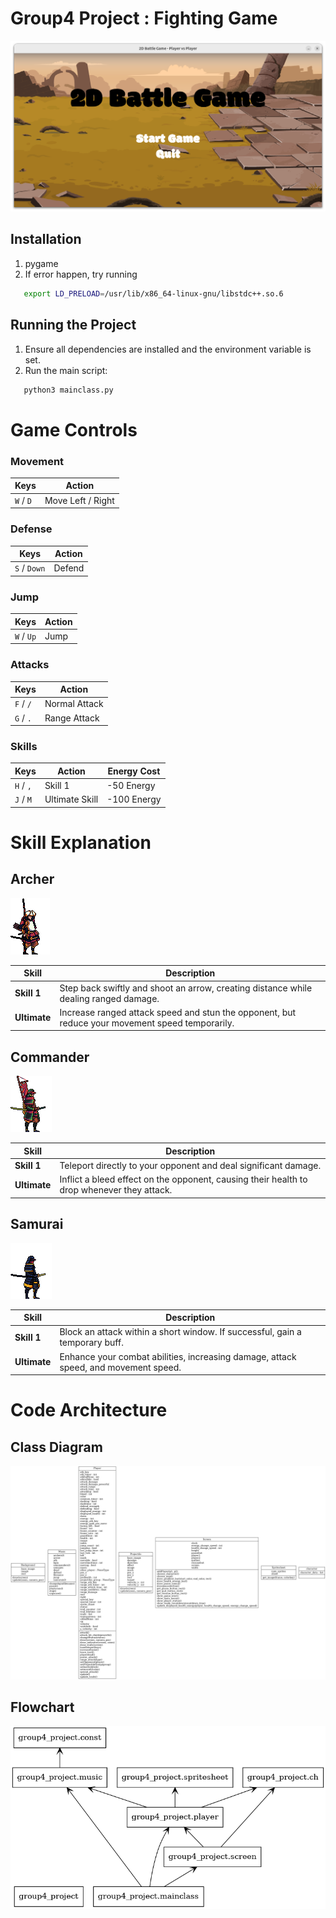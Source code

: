 #  Group4 Project : Fighting Game

![Example Image](images/example/home.png)

## Installation
1. pygame
2. If error happen, try running 
```bash
   export LD_PRELOAD=/usr/lib/x86_64-linux-gnu/libstdc++.so.6
   ```

## Running the Project
1. Ensure all dependencies are installed and the environment variable is set.
2. Run the main script:
```bash
   python3 mainclass.py
   ```

# Game Controls

### Movement
| Keys              | Action       |
|-------------------|--------------|
| `W` / `D`         | Move Left / Right |

### Defense
| Keys              | Action       |
|-------------------|--------------|
| `S` / `Down`      | Defend       |

### Jump
| Keys              | Action       |
|-------------------|--------------|
| `W` / `Up`        | Jump         |

### Attacks
| Keys              | Action               |
|-------------------|----------------------|
| `F` / `/`         | Normal Attack        |
| `G` / `.`         | Range Attack         |

### Skills
| Keys              | Action                 | Energy Cost |
|-------------------|------------------------|-------------|
| `H` / `,`         | Skill 1               | -50 Energy  |
| `J` / `M`         | Ultimate Skill        | -100 Energy |



# Skill Explanation


## Archer  
![Archer](images/character/Archer/icon.png)

| Skill          | Description                                                                                     |
|-----------------|-----------------------------------------------------------------------------------------------|
| **Skill 1**    | Step back swiftly and shoot an arrow, creating distance while dealing ranged damage.            |
| **Ultimate**   | Increase ranged attack speed and stun the opponent, but reduce your movement speed temporarily. |


## Commander  
![Commander](images/character/Commander/icon.png)

| Skill          | Description                                                                                     |
|-----------------|-----------------------------------------------------------------------------------------------|
| **Skill 1**    | Teleport directly to your opponent and deal significant damage.                                 |
| **Ultimate**   | Inflict a bleed effect on the opponent, causing their health to drop whenever they attack.      |


## Samurai  
![Samurai](images/character/Samurai/icon.png)

| Skill          | Description                                                                                     |
|-----------------|-----------------------------------------------------------------------------------------------|
| **Skill 1**    | Block an attack within a short window. If successful, gain a temporary buff.                    |
| **Ultimate**   | Enhance your combat abilities, increasing damage, attack speed, and movement speed.             |

# Code Architecture


## Class Diagram
![Class Diagram](images/example/classes_MyProject.png)

## Flowchart
![Flowchart](images/example/packages_MyProject.png)

